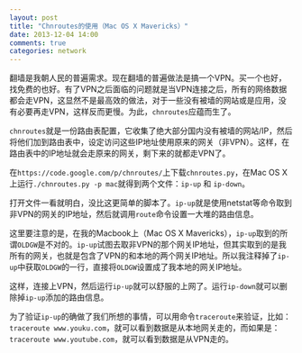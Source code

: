 ```yaml
---
layout: post
title: "Chnroutes的使用（Mac OS X Mavericks）"
date: 2013-12-04 14:00
comments: true
categories: network
---
```


翻墙是我朝人民的普遍需求。现在翻墙的普遍做法是搞一个VPN。买一个也好，找免费的也好。有了VPN之后面临的问题就是当VPN连接之后，所有的网络数据都会走VPN，这显然不是最高效的做法，对于一些没有被墙的网站或是应用，没有必要再走VPN，这样反而更慢。为此，`chnroutes`应蕴而生了。

<!-- more -->

`chnroutes`就是一份路由表配置，它收集了绝大部分国内没有被墙的网站/IP，然后将他们加到路由表中，设定访问这些IP地址使用原来的网关（非VPN）。这样，在路由表中的IP地址就会走原来的网关，剩下来的就都走VPN了。

在`https://code.google.com/p/chnroutes/`上下载`chnroutes.py`，在Mac OS X上运行`./chnroutes.py -p mac`就得到两个文件：`ip-up` 和 `ip-down`。

打开文件一看就明白，没比这更简单的脚本了。`ip-up`就是使用netstat等命令取到非VPN的网关的IP地址，然后就调用`route`命令设置一大堆的路由信息。

这里要注意的是，在我的Macbook上（Mac OS X Mavericks），`ip-up`取到的所谓`OLDGW`是不对的。`ip-up`试图去取非VPN的那个网关IP地址，但其实取到的是我所有的网关，也就是包含了VPN的和本地的两个网关IP地址。所以我注释掉了`ip-up`中获取`OLDGW`的一行，直接将`OLDGW`设置成了我本地的网关IP地址。

这样，连接上VPN，然后运行`ip-up`就可以舒服的上网了。运行`ip-down`就可以删除掉`ip-up`添加的路由信息。

为了验证`ip-up`的确做了我们所想的事情，可以用命令`traceroute`来验证，比如：`traceroute www.youku.com`，就可以看到数据是从本地网关走的，而如果是：`traceroute www.youtube.com`，就可以看到数据是从VPN走的。
